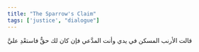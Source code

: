 ```yaml
---
title: "The Sparrow's Claim"
tags: ['justice', "dialogue"]
---
```


 قالت الأرنب المسكن في يدي وأنت المدَّعي فإن كان لك حقٌّ فاستعْدِ عليَّ
